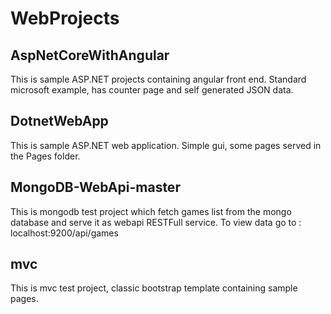# WebProjects

## AspNetCoreWithAngular
This is sample ASP.NET projects containing angular front end. Standard microsoft example, has counter page and self generated JSON data.  

## DotnetWebApp
This is sample ASP.NET web application. Simple gui, some pages served in the Pages folder. 

## MongoDB-WebApi-master
This is mongodb test project which fetch games list from the mongo database and serve it as webapi RESTFull service.
To view data go to : localhost:9200/api/games

## mvc
This is mvc test project, classic bootstrap template containing sample pages.


